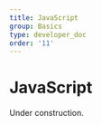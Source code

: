 ```yaml
---
title: JavaScript
group: Basics
type: developer_doc
order: '11'
---
```


<h1>JavaScript</h1>

Under construction.